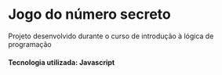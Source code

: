 <h1>Jogo do número secreto</h1>
<p>Projeto desenvolvido durante o curso de introdução à lógica de programação</p>
<h4>Tecnologia utilizada: Javascript</h4>

